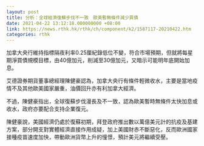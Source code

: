 ```yaml
---
layout: post
title: 分析：全球經濟復蘇步伐不一致　歐美暫無條件減少買債
date: 2021-04-22 13:12:18.000000000 +08:00
link: https://news.rthk.hk/rthk/ch/component/k2/1587117-20210422.htm
categories: rthk
---
```


加拿大央行維持指標隔夜利率0.25厘紀錄低位不變，符合市場預期，但就將每星期淨買債規模目標，由40億加元，削減至30億加元，又暗示可能明年底開始加息。

艾德證券期貨董事總經理陳健豪認為，加拿大央行有條件輕微收水，主要是當地疫情不及其他歐美國家嚴重，油價回升亦有利加拿大經濟。

不過，陳健豪指出，全球復蘇步伐漫長及不一致，認為歐美暫時無條件太快加息或收水，政府亦要配合支持企業復元。

陳健豪說，美國經濟仍處於復蘇初期，拜登政府推出數以萬億美元計的抗疫及基建方案，部分開支對實體經濟直接作用成疑，加上美國財赤不斷惡化，反而歐洲國家接種疫苗速度加快，帶動歐洲貨幣上升的憧憬，預計美元將繼續受壓。
